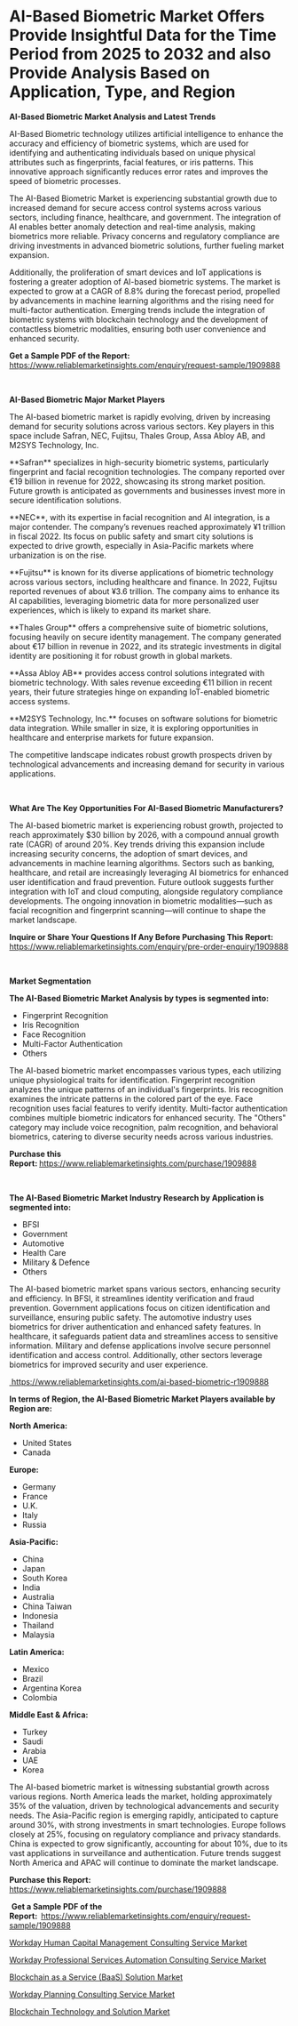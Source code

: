 <p><h1>AI-Based Biometric Market Offers Provide Insightful Data for the Time Period from 2025 to 2032 and also Provide Analysis Based on Application, Type, and Region</h1></p><p><strong>AI-Based Biometric Market Analysis and Latest Trends</strong></p>
<p><p>AI-Based Biometric technology utilizes artificial intelligence to enhance the accuracy and efficiency of biometric systems, which are used for identifying and authenticating individuals based on unique physical attributes such as fingerprints, facial features, or iris patterns. This innovative approach significantly reduces error rates and improves the speed of biometric processes.</p><p>The AI-Based Biometric Market is experiencing substantial growth due to increased demand for secure access control systems across various sectors, including finance, healthcare, and government. The integration of AI enables better anomaly detection and real-time analysis, making biometrics more reliable. Privacy concerns and regulatory compliance are driving investments in advanced biometric solutions, further fueling market expansion.</p><p>Additionally, the proliferation of smart devices and IoT applications is fostering a greater adoption of AI-based biometric systems. The market is expected to grow at a CAGR of 8.8% during the forecast period, propelled by advancements in machine learning algorithms and the rising need for multi-factor authentication. Emerging trends include the integration of biometric systems with blockchain technology and the development of contactless biometric modalities, ensuring both user convenience and enhanced security.</p></p>
<p><strong>Get a Sample PDF of the Report:&nbsp;</strong> <a href="https://www.reliablemarketinsights.com/enquiry/request-sample/1909888?utm_campaign=2563&utm_medium=2&utm_source=Github&utm_content=ia&utm_term=11032025&utm_id=ai-based-biometric">https://www.reliablemarketinsights.com/enquiry/request-sample/1909888</a></p>
<p>&nbsp;</p>
<p><strong>AI-Based Biometric Major Market Players</strong></p>
<p><p>The AI-based biometric market is rapidly evolving, driven by increasing demand for security solutions across various sectors. Key players in this space include Safran, NEC, Fujitsu, Thales Group, Assa Abloy AB, and M2SYS Technology, Inc.</p><p>**Safran** specializes in high-security biometric systems, particularly fingerprint and facial recognition technologies. The company reported over €19 billion in revenue for 2022, showcasing its strong market position. Future growth is anticipated as governments and businesses invest more in secure identification solutions.</p><p>**NEC**, with its expertise in facial recognition and AI integration, is a major contender. The company’s revenues reached approximately ¥1 trillion in fiscal 2022. Its focus on public safety and smart city solutions is expected to drive growth, especially in Asia-Pacific markets where urbanization is on the rise.</p><p>**Fujitsu** is known for its diverse applications of biometric technology across various sectors, including healthcare and finance. In 2022, Fujitsu reported revenues of about ¥3.6 trillion. The company aims to enhance its AI capabilities, leveraging biometric data for more personalized user experiences, which is likely to expand its market share.</p><p>**Thales Group** offers a comprehensive suite of biometric solutions, focusing heavily on secure identity management. The company generated about €17 billion in revenue in 2022, and its strategic investments in digital identity are positioning it for robust growth in global markets.</p><p>**Assa Abloy AB** provides access control solutions integrated with biometric technology. With sales revenue exceeding €11 billion in recent years, their future strategies hinge on expanding IoT-enabled biometric access systems.</p><p>**M2SYS Technology, Inc.** focuses on software solutions for biometric data integration. While smaller in size, it is exploring opportunities in healthcare and enterprise markets for future expansion.</p><p>The competitive landscape indicates robust growth prospects driven by technological advancements and increasing demand for security in various applications.</p></p>
<p>&nbsp;</p>
<p><strong>What Are The Key Opportunities For AI-Based Biometric Manufacturers?</strong></p>
<p><p>The AI-based biometric market is experiencing robust growth, projected to reach approximately $30 billion by 2026, with a compound annual growth rate (CAGR) of around 20%. Key trends driving this expansion include increasing security concerns, the adoption of smart devices, and advancements in machine learning algorithms. Sectors such as banking, healthcare, and retail are increasingly leveraging AI biometrics for enhanced user identification and fraud prevention. Future outlook suggests further integration with IoT and cloud computing, alongside regulatory compliance developments. The ongoing innovation in biometric modalities—such as facial recognition and fingerprint scanning—will continue to shape the market landscape.</p></p>
<p><strong>Inquire or Share Your Questions If Any Before Purchasing This Report:</strong> <a href="https://www.reliablemarketinsights.com/enquiry/pre-order-enquiry/1909888?utm_campaign=2563&utm_medium=2&utm_source=Github&utm_content=ia&utm_term=11032025&utm_id=ai-based-biometric">https://www.reliablemarketinsights.com/enquiry/pre-order-enquiry/1909888</a></p>
<p>&nbsp;</p>
<p><strong>Market Segmentation</strong></p>
<p><strong>The AI-Based Biometric Market Analysis by types is segmented into:</strong></p>
<p><ul><li>Fingerprint Recognition</li><li>Iris Recognition</li><li>Face Recognition</li><li>Multi-Factor Authentication</li><li>Others</li></ul></p>
<p><p>The AI-based biometric market encompasses various types, each utilizing unique physiological traits for identification. Fingerprint recognition analyzes the unique patterns of an individual's fingerprints. Iris recognition examines the intricate patterns in the colored part of the eye. Face recognition uses facial features to verify identity. Multi-factor authentication combines multiple biometric indicators for enhanced security. The "Others" category may include voice recognition, palm recognition, and behavioral biometrics, catering to diverse security needs across various industries.</p></p>
<p><strong>Purchase this Report:&nbsp;</strong><a href="https://www.reliablemarketinsights.com/purchase/1909888?utm_campaign=2563&utm_medium=2&utm_source=Github&utm_content=ia&utm_term=11032025&utm_id=ai-based-biometric">https://www.reliablemarketinsights.com/purchase/1909888</a></p>
<p>&nbsp;</p>
<p><strong>The AI-Based Biometric Market Industry Research by Application is segmented into:</strong></p>
<p><ul><li>BFSI</li><li>Government</li><li>Automotive</li><li>Health Care</li><li>Military & Defence</li><li>Others</li></ul></p>
<p><p>The AI-based biometric market spans various sectors, enhancing security and efficiency. In BFSI, it streamlines identity verification and fraud prevention. Government applications focus on citizen identification and surveillance, ensuring public safety. The automotive industry uses biometrics for driver authentication and enhanced safety features. In healthcare, it safeguards patient data and streamlines access to sensitive information. Military and defense applications involve secure personnel identification and access control. Additionally, other sectors leverage biometrics for improved security and user experience.</p></p>
<p><a href="https://www.reliablemarketinsights.com/ai-based-biometric-r1909888?utm_campaign=2563&utm_medium=2&utm_source=Github&utm_content=ia&utm_term=11032025&utm_id=ai-based-biometric">&nbsp;https://www.reliablemarketinsights.com/ai-based-biometric-r1909888</a></p>
<p><strong>In terms of Region, the AI-Based Biometric Market Players available by Region are:</strong></p>
<p>
    <p> <strong> North America: </strong>
        <ul>
            <li>United States</li>
            <li>Canada</li>
        </ul>
        </p> 
    <p> <strong> Europe: </strong>
        <ul>
            <li>Germany</li>
            <li>France</li>
            <li>U.K.</li>
            <li>Italy</li>
            <li>Russia</li>
        </ul>
        </p> 
    <p> <strong> Asia-Pacific: </strong>
        <ul>
            <li>China</li>
            <li>Japan</li>
            <li>South Korea</li>
            <li>India</li>
            <li>Australia</li>
            <li>China Taiwan</li>
            <li>Indonesia</li>
            <li>Thailand</li>
            <li>Malaysia</li>
        </ul>
        </p> 
    <p> <strong> Latin America: </strong>
        <ul>
            <li>Mexico</li>
            <li>Brazil</li>
            <li>Argentina Korea</li>
            <li>Colombia</li>
        </ul>
        </p> 
    <p> <strong> Middle East & Africa: </strong>
        <ul>
            <li>Turkey</li>
            <li>Saudi</li>
            <li>Arabia</li>
            <li>UAE</li>
            <li>Korea</li>
        </ul>
    </p>
    </p>
<p><p>The AI-based biometric market is witnessing substantial growth across various regions. North America leads the market, holding approximately 35% of the valuation, driven by technological advancements and security needs. The Asia-Pacific region is emerging rapidly, anticipated to capture around 30%, with strong investments in smart technologies. Europe follows closely at 25%, focusing on regulatory compliance and privacy standards. China is expected to grow significantly, accounting for about 10%, due to its vast applications in surveillance and authentication. Future trends suggest North America and APAC will continue to dominate the market landscape.</p></p>
<p><strong>Purchase this Report: </strong><a href="https://www.reliablemarketinsights.com/purchase/1909888?utm_campaign=2563&utm_medium=2&utm_source=Github&utm_content=ia&utm_term=11032025&utm_id=ai-based-biometric">https://www.reliablemarketinsights.com/purchase/1909888</a></p>
<p>&nbsp;<strong>Get a Sample PDF of the Report:&nbsp;&nbsp;</strong><a href="https://www.reliablemarketinsights.com/enquiry/request-sample/1909888?utm_campaign=2563&utm_medium=2&utm_source=Github&utm_content=ia&utm_term=11032025&utm_id=ai-based-biometric">https://www.reliablemarketinsights.com/enquiry/request-sample/1909888</a></p>
<p><strong></strong></p>
<p><p><a href="https://github.com/ijffseandy/Market-Research-Report-List-1/blob/main/workday-human-capital-management-consulting-service-market.md?utm_campaign=2563&utm_medium=2&utm_source=Github&utm_content=ia&utm_term=11032025&utm_id=ai-based-biometric">Workday Human Capital Management Consulting Service Market</a></p><p><a href="https://github.com/kolffmaris58/Market-Research-Report-List-1/blob/main/workday-professional-services-automation-consulting-service-market.md?utm_campaign=2563&utm_medium=2&utm_source=Github&utm_content=ia&utm_term=11032025&utm_id=ai-based-biometric">Workday Professional Services Automation Consulting Service Market</a></p><p><a href="https://github.com/voigttyagi/Market-Research-Report-List-1/blob/main/blockchain-as-a-service-baas-solution-market.md?utm_campaign=2563&utm_medium=2&utm_source=Github&utm_content=ia&utm_term=11032025&utm_id=ai-based-biometric">Blockchain as a Service (BaaS) Solution Market</a></p><p><a href="https://github.com/sderolza/Market-Research-Report-List-1/blob/main/workday-planning-consulting-service-market.md?utm_campaign=2563&utm_medium=2&utm_source=Github&utm_content=ia&utm_term=11032025&utm_id=ai-based-biometric">Workday Planning Consulting Service Market</a></p><p><a href="https://github.com/daphnyvashdi/Market-Research-Report-List-1/blob/main/blockchain-technology-and-solution-market.md?utm_campaign=2563&utm_medium=2&utm_source=Github&utm_content=ia&utm_term=11032025&utm_id=ai-based-biometric">Blockchain Technology and Solution Market</a></p></p>